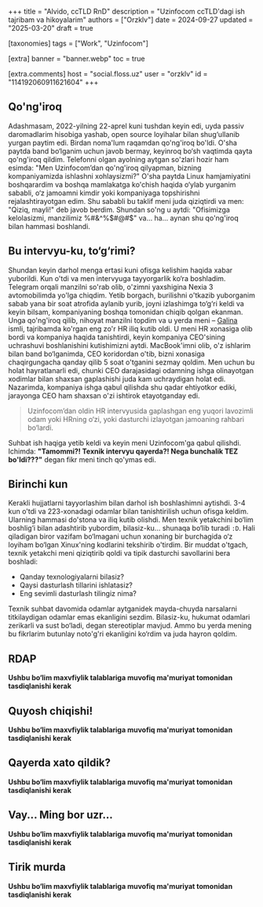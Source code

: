 +++
title = "Alvido, ccTLD RnD"
description = "Uzinfocom ccTLD'dagi ish tajribam va hikoyalarim"
authors = ["Orzklv"]
date = 2024-09-27
updated = "2025-03-20"
draft = true

[taxonomies]
tags = ["Work", "Uzinfocom"]

[extra]
banner = "banner.webp"
toc = true

[extra.comments]
host = "social.floss.uz"
user = "orzklv"
id = "114192060911621604"
+++

## Qo'ng'iroq

Adashmasam, 2022-yilning 22-aprel kuni tushdan keyin edi, uyda passiv daromadlarim hisobiga yashab, open source loyihalar bilan shug‘ullanib yurgan paytim edi. Birdan noma'lum raqamdan qo'ng'iroq bo'ldi. O'sha paytda band bo‘lganim uchun javob bermay, keyinroq bo‘sh vaqtimda qayta qo'ng'iroq qildim. Telefonni olgan ayolning aytgan so'zlari hozir ham esimda: "Men Uzinfocom’dan qo'ng'iroq qilyapman, bizning kompaniyamizda ishlashni xohlaysizmi?" O'sha paytda Linux hamjamiyatini boshqarardim va boshqa mamlakatga ko'chish haqida o‘ylab yurganim sababli, o‘z jamoamni kimdir yoki kompaniyaga topshirishni rejalashtirayotgan edim. Shu sababli bu taklif meni juda qiziqtirdi va men: "Qiziq, mayli!" deb javob berdim. Shundan so'ng u aytdi: "Ofisimizga kelolasizmi, manzilimiz %#&^%$#@#$" va… ha… aynan shu qo'ng'iroq bilan hammasi boshlandi.

## Bu intervyu-ku, to‘g‘rimi?

Shundan keyin darhol menga ertasi kuni ofisga kelishim haqida xabar yuborildi. Kun o'tdi va men intervyuga tayyorgarlik ko‘ra boshladim. Telegram orqali manzilni so'rab olib, o'zimni yaxshigina Nexia 3 avtomobilimda yo'lga chiqdim. Yetib borgach, burilishni o'tkazib yuborganim sabab yana bir soat atrofida aylanib yurib, joyni izlashimga to‘g‘ri keldi va keyin bilsam, kompaniyaning boshqa tomonidan chiqib qolgan ekanman. Unga qo'ng'iroq qilib, nihoyat manzilni topdim va u yerda meni – [Galina] ismli, tajribamda ko'rgan eng zo'r HR iliq kutib oldi. U meni HR xonasiga olib bordi va kompaniya haqida tanishtirdi, keyin kompaniya CEO'sining uchrashuvi boshlanishini kutishimizni aytdi. MacBook'imni olib, o'z ishlarim bilan band bo‘lganimda, CEO koridordan o'tib, bizni xonasiga chaqirgungacha qanday qilib 5 soat o'tganini sezmay qoldim. Men uchun bu holat hayratlanarli edi, chunki CEO darajasidagi odamning ishga olinayotgan xodimlar bilan shaxsan gaplashishi juda kam uchraydigan holat edi. Nazarimda, kompaniya ishga qabul qilishda shu qadar ehtiyotkor ediki, jarayonga CEO ham shaxsan o'zi ishtirok etayotganday edi.

> Uzinfocom’dan oldin HR intervyusida gaplashgan eng yuqori lavozimli odam yoki HRning o‘zi, yoki dasturchi izlayotgan jamoaning rahbari bo‘lardi.

Suhbat ish haqiga yetib keldi va keyin meni Uzinfocom'ga qabul qilishdi. Ichimda: **"Tamommi?! Texnik intervyu qayerda?! Nega bunchalik TEZ bo'ldi???"** degan fikr meni tinch qo'ymas edi.

## Birinchi kun

Kerakli hujjatlarni tayyorlashim bilan darhol ish boshlashimni aytishdi. 3-4 kun o'tdi va 223-xonadagi odamlar bilan tanishtirilish uchun ofisga keldim. Ularning hammasi do'stona va iliq kutib olishdi. Men texnik yetakchini bo‘lim boshlig‘i bilan adashtirib yubordim, bilasiz-ku... shunaqa bo‘lib turadi `:D`. Hali qiladigan biror vazifam bo‘lmagani uchun xonaning bir burchagida o‘z loyiham bo‘lgan Xinux'ning kodlarini tekshirib o'tirdim. Bir muddat o'tgach, texnik yetakchi meni qiziqtirib qoldi va tipik dasturchi savollarini bera boshladi:

- Qanday texnologiyalarni bilasiz?
- Qaysi dasturlash tillarini ishlatasiz?
- Eng sevimli dasturlash tilingiz nima?

Texnik suhbat davomida odamlar aytganidek mayda-chuyda narsalarni titkilaydigan odamlar emas ekanligini sezdim. Bilasiz-ku, hukumat odamlari zerikarli va sust bo‘ladi, degan stereotiplar mavjud. Ammo bu yerda mening bu fikrlarim butunlay noto'g'ri ekanligini ko‘rdim va juda hayron qoldim.

## RDAP

**Ushbu bo‘lim maxvfiylik talablariga muvofiq ma'muriyat tomonidan tasdiqlanishi kerak**

## Quyosh chiqishi!

**Ushbu bo‘lim maxvfiylik talablariga muvofiq ma'muriyat tomonidan tasdiqlanishi kerak**

## Qayerda xato qildik?

**Ushbu bo‘lim maxvfiylik talablariga muvofiq ma'muriyat tomonidan tasdiqlanishi kerak**

## Vay... Ming bor uzr...

**Ushbu bo‘lim maxvfiylik talablariga muvofiq ma'muriyat tomonidan tasdiqlanishi kerak**

## Tirik murda

**Ushbu bo‘lim maxvfiylik talablariga muvofiq ma'muriyat tomonidan tasdiqlanishi kerak**

[Galina]: https://www.linkedin.com/in/galina-ahmedova-76b901231
